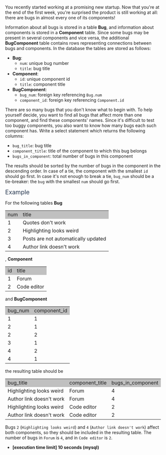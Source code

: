 <p>You recently started working at a promising new startup. Now that you're at the end of the first week, you're surprised the product is still working at all: there are bugs in almost every one of its components!</p>
<p>Information about all bugs is stored in a table <strong>Bug</strong>, and information about components is stored in a <strong>Component</strong> table. Since some bugs may be present in several components and vice versa, the additional <strong>BugComponent</strong> table contains rows representing connections between bugs and components. In the database the tables are stored as follows:</p>
<ul>
<li><strong>Bug</strong>:
<ul>
<li><code>num</code>: unique bug number</li>
<li><code>title</code>: bug title</li>
</ul>
</li>
<li><strong>Component</strong>:
<ul>
<li><code>id</code>: unique component id</li>
<li><code>title</code>: component title</li>
</ul>
</li>
<li><strong>BugComponent</strong>:
<ul>
<li><code>bug_num</code>: foreign key referencing <code>Bug.num</code></li>
<li><code>component_id</code>: foreign key referencing <code>Component.id</code></li>
</ul>
</li>
</ul>
<p>There are so many bugs that you don't know what to begin with. To help yourself decide, you want to find all bugs that affect more than one component, and find these components' names. Since it's difficult to test too buggy components, you also want to know how many bugs each such component has. Write a select statement which returns the following columns:</p>
<ul>
<li><code>bug_title</code>: bug title</li>
<li><code>component_title</code>: title of the component to which this bug belongs</li>
<li><code>bugs_in_component</code>: total number of bugs in this component</li>
</ul>
<p>The results should be sorted by the number of bugs in the component in the descending order. In case of a tie, the component with the smallest <code>id</code> should go first. In case it's not enough to break a tie, <code>bug_num</code> should be a tie-breaker: the <code>bug</code> with the smallest <code>num</code> should go first.</p>
<p><span class="markdown--header" style="color:#2b3b52;font-size:1.4em">Example</span></p>
<p>For the following tables <strong>Bug</strong></p>
<table>
<tr>
<td bgcolor="silver" class="medium">num</td>
<td bgcolor="silver" class="medium">title</td>
</tr>
<tr>
<td class="normal">1</td>
<td class="normal">Quotes don't work</td>
</tr>
<tr>
<td class="normal">2</td>
<td class="normal">Highlighting looks weird</td>
</tr>
<tr>
<td class="normal">3</td>
<td class="normal">Posts are not automatically updated</td>
</tr>
<tr>
<td class="normal">4</td>
<td class="normal">Author link doesn't work</td>
</tr>
</table>
, <b>Component</b>
<table>
<tr>
<td bgcolor="silver" class="medium">id</td>
<td bgcolor="silver" class="medium">title</td>
</tr>
<tr>
<td class="normal">1</td>
<td class="normal">Forum</td>
</tr>
<tr>
<td class="normal">2</td>
<td class="normal">Code editor</td>
</tr>
</table>
 and <b>BugComponent</b>
 <table>
<tr>
<td bgcolor="silver" class="medium">bug_num</td>
<td bgcolor="silver" class="medium">component_id</td>
</tr>
<tr>
<td class="normal">1</td>
<td class="normal">1</td>
</tr>
<tr>
<td class="normal">2</td>
<td class="normal">1</td>
</tr>
<tr>
<td class="normal">2</td>
<td class="normal">2</td>
</tr>
<tr>
<td class="normal">3</td>
<td class="normal">1</td>
</tr>
<tr>
<td class="normal">4</td>
<td class="normal">2</td>
</tr>
<tr>
<td class="normal">4</td>
<td class="normal">1</td>
</tr>
</table>
the resulting table should be
<table>
<tr>
<td bgcolor="silver" class="medium">bug_title</td>
<td bgcolor="silver" class="medium">component_title</td>
<td bgcolor="silver" class="medium">bugs_in_component</td>
</tr>
<tr>
<td class="normal">Highlighting looks weird</td>
<td class="normal">Forum</td>
<td class="normal">4</td>
</tr>
<tr>
<td class="normal">Author link doesn't work</td>
<td class="normal">Forum</td>
<td class="normal">4</td>
</tr>
<tr>
<td class="normal">Highlighting looks weird</td>
<td class="normal">Code editor</td>
<td class="normal">2</td>
</tr>
<tr>
<td class="normal">Author link doesn't work</td>
<td class="normal">Code editor</td>
<td class="normal">2</td>
</tr>
</table>
<p>Bugs <code>2</code> (<code>Highlighting looks weird</code>) and <code>4</code> (<code>Author link doesn't work</code>) affect both components, so they should be included in the resulting table. The number of bugs in <code>Forum</code> is <code>4</code>, and in <code>Code editor</code> is <code>2</code>.</p>
<ul>
<li><strong>[execution time limit] 10 seconds (mysql)</strong></li>
</ul>
